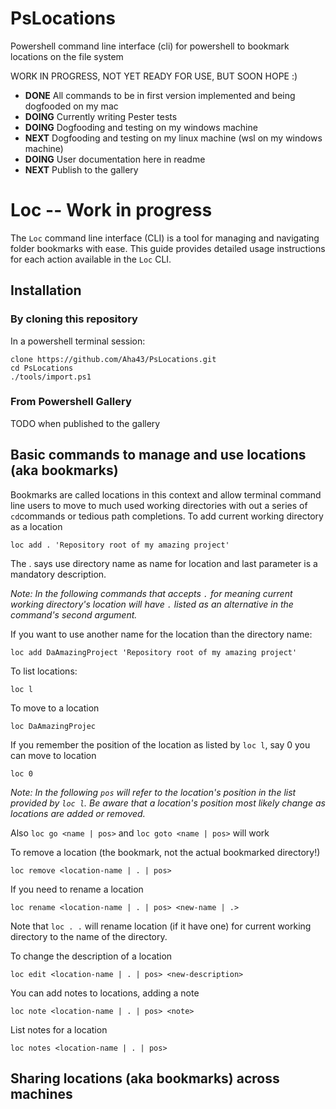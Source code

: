 # PsLocations
Powershell command line interface (cli) for powershell to bookmark locations on the file system

WORK IN PROGRESS, NOT YET READY FOR USE, BUT SOON HOPE :)

- **DONE** All commands to be in first version implemented and being dogfooded on my mac
- **DOING** Currently writing Pester tests
- **DOING** Dogfooding and testing on my windows machine
- **NEXT** Dogfooding and testing on my linux machine (wsl on my windows machine)
- **DOING** User documentation here in readme
- **NEXT** Publish to the gallery

# Loc -- Work in progress

The `Loc` command line interface (CLI) is a tool for managing and navigating folder bookmarks with ease. This guide provides detailed usage instructions for each action available in the `Loc` CLI.

## Installation

### By cloning this repository

In a powershell terminal session:

```
clone https://github.com/Aha43/PsLocations.git
cd PsLocations
./tools/import.ps1
```

### From Powershell Gallery

TODO when published to the gallery

## Basic commands to manage and use locations (aka bookmarks)

Bookmarks are called locations in this context and allow terminal command line users to move to much used working directories with out a series of ```cd```commands or tedious path completions. To add current working directory as a location

```
loc add . 'Repository root of my amazing project'
```
The . says use directory name as name for location and last parameter is a mandatory description. 

*Note: In the following commands that accepts `.` for meaning current working directory's location will have `.` listed as an alternative in the command's second argument.*

If you want to use another name for the location than the directory name:

```
loc add DaAmazingProject 'Repository root of my amazing project'
```

To list locations:

```
loc l
```

To move to a location

```
loc DaAmazingProjec
```

If you remember the position of the location as listed by ```loc l```, say 0 you can move to location

```
loc 0
```

*Note: In the following `pos` will refer to the location's position in the list provided by `loc l`. Be aware that a location's position most likely change as locations are added or removed.*

Also ```loc go <name | pos>``` and ```loc goto <name | pos>``` will work

To remove a location (the bookmark, not the actual bookmarked directory!)

```
loc remove <location-name | . | pos>
```

If you need to rename a location

```
loc rename <location-name | . | pos> <new-name | .>
```

Note that ```loc . .``` will rename location (if it have one) for current working directory to the name of the directory.

To change the description of a location

```
loc edit <location-name | . | pos> <new-description>
```

You can add notes to locations, adding a note

```
loc note <location-name | . | pos> <note>
```

List notes for a location

```
loc notes <location-name | . | pos>
```

## Sharing locations (aka bookmarks) across machines

